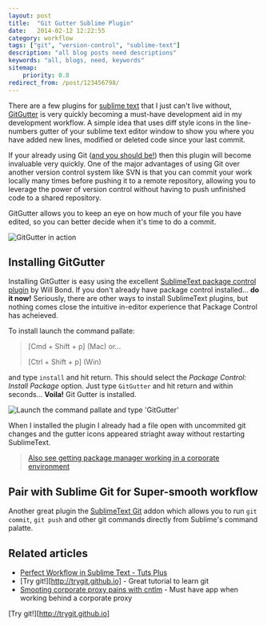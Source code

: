 ```yaml
---
layout: post
title:  "Git Gutter Sublime Plugin"
date:   2014-02-12 12:22:55
category: workflow
tags: ["git", "version-control", "sublime-text"]
description: "all blog posts need descriptions"
keywords: "all, blogs, need, keywords"
sitemap:
    priority: 0.8
redirect_from: /post/123456798/
---
```


There are a few plugins for [sublime text][sublime-text] that I just can't live without, [GitGutter][gitgutter] is very quickly becoming a must-have development aid in my development workflow.  A simple idea that uses diff style icons in the line-numbers gutter of your sublime text editor window to show you where you have added new lines, modified or deleted code since your last commit.

If your already using Git ([and you should be!](http://insertwhyusegitlink)) then this plugin will become invaluable very quickly.   One of the major advantages of using Git over another version control system like SVN is that you can commit your work locally many times before pushing it to a remote repository, allowing you to leverage the power of version control without having to push unfinished code to a shared repository.

GitGutter allows you to keep an eye on how much of your file you have edited, so you can better decide when it's time to do a commit.

![GitGutter in action](http://imagepath/images/git-gutter-in-action.jpg)

## Installing GitGutter
Installing GitGutter is easy using the excellent [SublimeText package control plugin](https://sublime.wbond.net/installation) by Will Bond.  If you don't already have package control installed... **do it now!** Seriously, there are other ways to install SublimeText plugins, but nothing comes close the intuitive in-editor experience that Package Control has acheieved.

To install launch the command pallate:

> [Cmd + Shift + p] (Mac) or...
>
> [Ctrl + Shift + p] (Win)

and type `install` and hit return.  This should select the _Package Control: Install Package_ option. Just type `GitGutter` and hit return and within seconds... **Voila!** Git Gutter is installed.

![Launch the command pallate and type 'GitGutter'](http://gitgutterimage.jpg)

When I installed the plugin I already had a file open with uncommited git changes and the gutter icons appeared striaght away without restarting SublimeText.

> [Also see getting package manager working in a corporate environment](http://jmoxon.net/other-article-i-need-to-write)

## Pair with Sublime Git for Super-smooth workflow

Another great plugin the [SublimeText Git](https://github.com/kemayo/sublime-text-git/wiki) addon which allows you to run `git commit`, `git push` and other git commands directly from Sublime's command palatte.

## Related articles
* [Perfect Workflow in Sublime Text - Tuts Plus][perfectSublimeWorflow]
* [Try git!][http://trygit.github.io] - Great tutorial to learn git
* [Smooting corporate proxy pains with cntlm][cntlm] - Must have app when working behind a corporate proxy


[gitgutter]: http://wbond.net/packages/gitgutter
[perfectSublimeWorflow]: http://code.tutsplus.com/articles/perfect-workflow-in-sublime-text-free-course--net-27293
[cntlm]: http://setting-up-cntlm-link
[sublime-text]: http://sublimetext.com/3/
[Try git!][http://trygit.github.io]
